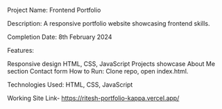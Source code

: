 Project Name: Frontend Portfolio

Description:
A responsive portfolio website showcasing frontend skills.

Completion Date:
8th February 2024

Features:

Responsive design
HTML, CSS, JavaScript
Projects showcase
About Me section
Contact form
How to Run:
Clone repo, open index.html.

Technologies Used:
HTML, CSS, JavaScript

Working Site Link-
https://ritesh-portfolio-kappa.vercel.app/
